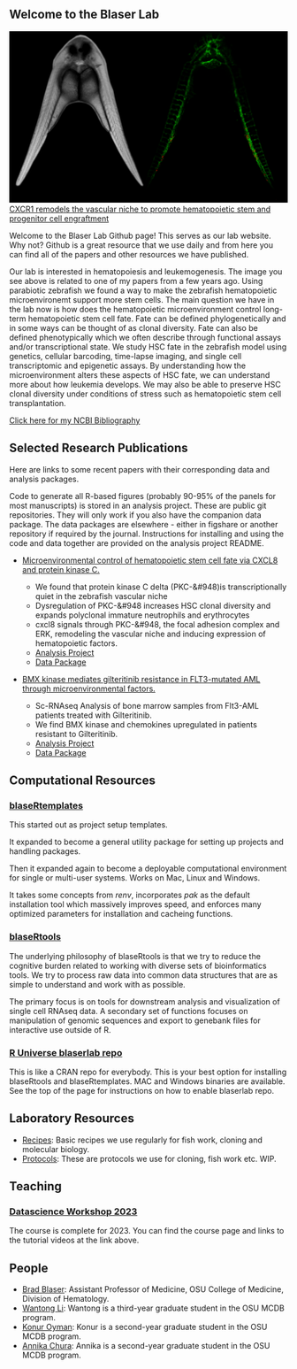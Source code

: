 ## Welcome to the Blaser Lab

![parabiotics](images/parabiotics.png)
[CXCR1 remodels the vascular niche to promote hematopoietic stem and progenitor cell engraftment](https://pubmed.ncbi.nlm.nih.gov/28351983/)

Welcome to the Blaser Lab Github page!  This serves as our lab website. Why not?  Github is a great resource that we use daily and from here you can find all of the papers and other resources we have published.  

Our lab is interested in hematopoiesis and leukemogenesis. The image you see above is related to one of my papers from a few years ago.  Using parabiotic zebrafish we found a way to make the zebrafish hematopoietic microenvironemt support more stem cells. The main question we have in the lab now is how does the hematopoietic microenvironment control long-term hematopoietic stem cell fate.  Fate can be defined phylogenetically and in some ways can be thought of as clonal diversity.  Fate can also be defined phenotypically which we often describe through functional assays and/or transcriptional state.  We study HSC fate in the zebrafish model using genetics, cellular barcoding, time-lapse imaging, and single cell transcriptomic and epigenetic assays.  By understanding how the microenvironment alters these aspects of HSC fate, we can understand more about how leukemia develops.  We may also be able to preserve HSC clonal diversity under conditions of stress such as hematopoietic stem cell transplantation.   

[Click here for my NCBI Bibliography](https://www.ncbi.nlm.nih.gov/myncbi/bradley.blaser.1/bibliography/public/)

## Selected Research Publications

Here are links to some recent papers with their corresponding data and analysis packages.

Code to generate all R-based figures (probably 90-95% of the panels for most manuscripts) is stored in an analysis project.  These are public git repositories.  They will only work if you also have the companion data package.  The data packages are elsewhere - either in figshare or another repository if required by the journal.  Instructions for installing and using the code and data together are provided on the analysis project README. 

* [Microenvironmental control of hematopoietic stem cell fate via CXCL8 and protein kinase C.](https://pubmed.ncbi.nlm.nih.gov/37209097/)
	* We found that protein kinase C delta (PKC-&#948)is transcriptionally quiet in the zebrafish vascular niche
	* Dysregulation of PKC-&#948 increases HSC clonal diversity and expands polyclonal immature neutrophils and erythrocytes
	* cxcl8 signals through PKC-&#948, the focal adhesion complex and ERK, remodeling the vascular niche and inducing expression of hematopoietic factors.
	* [Analysis Project](https://github.com/blaserlab/pkc_cxcl8)
	* [Data Package](https://data.mendeley.com/datasets/6s7vy929dc)

* [BMX kinase mediates gilteritinib resistance in FLT3-mutated AML through microenvironmental factors.](https://pubmed.ncbi.nlm.nih.gov/35797240/)
	* Sc-RNAseq Analysis of bone marrow samples from Flt3-AML patients treated with Gilteritinib.
	* We find BMX kinase and chemokines upregulated in patients resistant to Gilteritinib.
	* [Analysis Project](https://github.com/blaserlab/flt3_aml_bakerlab)
	* [Data Package](https://doi.org/10.6084/m9.figshare.23535606)

## Computational Resources

### [blaseRtemplates](https://blaserlab.github.io/blaseRtemplates/)

This started out as project setup templates.

It expanded to become a general utility package for setting up projects and handling packages.

Then it expanded again to become a deployable computational environment for single or multi-user systems.  Works on Mac, Linux and Windows.

It takes some concepts from *renv*, incorporates *pak* as the default installation tool which massively improves speed, and enforces many optimized parameters for installation and cacheing functions.

### [blaseRtools](https://blaserlab.github.io/blaseRtools/index.html)

The underlying philosophy of blaseRtools is that we try to reduce the cognitive burden related to working with diverse sets of bioinformatics tools.  We try to process raw data into common data structures that are as simple to understand and work with as possible.  

The primary focus is on tools for downstream analysis and visualization of single cell RNAseq data.  A secondary set of functions focuses on manipulation of genomic sequences and export to genebank files for interactive use outside of R.

### [R Universe blaserlab repo](https://blaserlab.r-universe.dev/ui#builds)

This is like a CRAN repo for everybody.  This is your best option for installing blaseRtools and blaseRtemplates.  MAC and Windows binaries are available.  See the top of the page for instructions on how to enable blaserlab repo.

## Laboratory Resources

* [Recipes](https://github.com/blaserlab/recipes):  Basic recipes we use regularly for fish work, cloning and molecular biology.
* [Protocols](https://github.com/blaserlab/general_protocols):  These are protocols we use for cloning, fish work etc.  WIP.

## Teaching
### [Datascience Workshop 2023](https://blaserlab.github.io/datascience.curriculum/)

The course is complete for 2023.  You can find the course page and links to the tutorial videos at the link above.  

## People

* [Brad Blaser](https://github.com/blaserleb):  Assistant Professor of Medicine,  OSU College of Medicine, Division of Hematology.  
* [Wantong Li](https://github.com/WantongLii):  Wantong is a third-year graduate student in the OSU MCDB program.
* [Konur Oyman](https://github.com/oyman4):  Konur is a second-year graduate student in the OSU MCDB program.
* [Annika Chura](https://github.com/annikachura):  Annika is a second-year graduate student in the OSU MCDB program.

<!--
**blaserlab/blaserlab** is a ✨ _special_ ✨ repository because its `README.md` (this file) appears on your GitHub profile.

Here are some ideas to get you started:

- 🔭 I’m currently working on ...
- 🌱 I’m currently learning ...
- 👯 I’m looking to collaborate on ...
- 🤔 I’m looking for help with ...
- 💬 Ask me about ...
- 📫 How to reach me: ...
- 😄 Pronouns: ...
- ⚡ Fun fact: ...
-->
